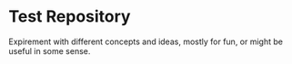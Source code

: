 # Test Repository

Expirement with different concepts and ideas, mostly for fun, or might be useful in some sense.
